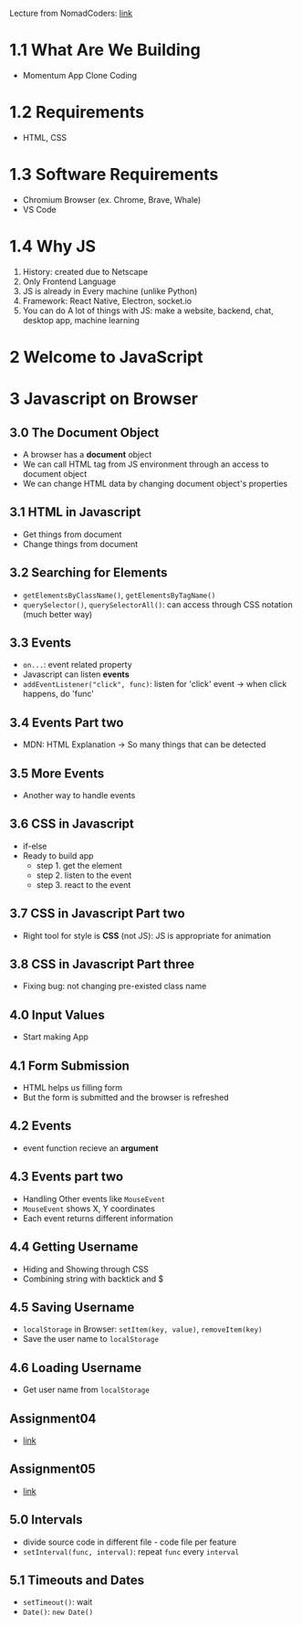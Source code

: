 Lecture from NomadCoders: [link](https://nomadcoders.co/javascript-for-beginners)

# 1.1 What Are We Building
* Momentum App Clone Coding

# 1.2 Requirements
* HTML, CSS

# 1.3 Software Requirements
* Chromium Browser (ex. Chrome, Brave, Whale)
* VS Code

# 1.4 Why JS
1. History: created due to Netscape
2. Only Frontend Language
3. JS is already in Every machine (unlike Python)
4. Framework: React Native, Electron, socket.io
5. You can do A lot of things with JS: make a website, backend, chat, desktop app, machine learning

# 2 Welcome to JavaScript

# 3 Javascript on Browser
## 3.0 The Document Object
* A browser has a **document** object
* We can call HTML tag from JS environment through an access to document object
* We can change HTML data by changing document object's properties

## 3.1 HTML in Javascript
* Get things from document
* Change things from document

## 3.2 Searching for Elements
* `getElementsByClassName()`, `getElementsByTagName()`
* `querySelector()`, `querySelectorAll()`: can access through CSS notation (much better way)

## 3.3 Events
* `on...`: event related property
* Javascript can listen **events**
* `addEventListener("click", func)`: listen for 'click' event -> when click happens, do 'func'

## 3.4 Events Part two
* MDN: HTML Explanation -> So many things that can be detected

## 3.5 More Events
* Another way to handle events

## 3.6 CSS in Javascript
* if-else
* Ready to build app
    - step 1. get the element
    - step 2. listen to the event
    - step 3. react to the event

## 3.7 CSS in Javascript Part two
* Right tool for style is **CSS** (not JS): JS is appropriate for animation

## 3.8 CSS in Javascript Part three
* Fixing bug: not changing pre-existed class name

## 4.0 Input Values
* Start making App

## 4.1 Form Submission
* HTML helps us filling form
* But the form is submitted and the browser is refreshed

## 4.2 Events
* event function recieve an **argument**

## 4.3 Events part two
* Handling Other events like `MouseEvent` 
* `MouseEvent` shows X, Y coordinates
* Each event returns different information

## 4.4 Getting Username
* Hiding and Showing through CSS
* Combining string with backtick and $

## 4.5 Saving Username
* `localStorage` in Browser: `setItem(key, value)`, `removeItem(key)`
* Save the user name to `localStorage`

## 4.6 Loading Username
* Get user name from `localStorage`

## Assignment04
* [link](https://codesandbox.io/s/day-three-blueprint-forked-ztr0cr?file=/src/index.js)

## Assignment05
* [link](https://codesandbox.io/s/assignment05-qtj7yx)

## 5.0 Intervals
* divide source code in different file - code file per feature
* `setInterval(func, interval)`: repeat `func` every `interval`

## 5.1 Timeouts and Dates
* `setTimeout()`: wait
* `Date()`: `new Date()`